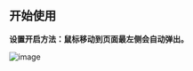 ## 开始使用

**设置开启方法：鼠标移动到页面最左侧会自动弹出。**

![image](https://github.com/user-attachments/assets/1553917a-1b3b-44f4-b624-2ca2a1616e4f)
